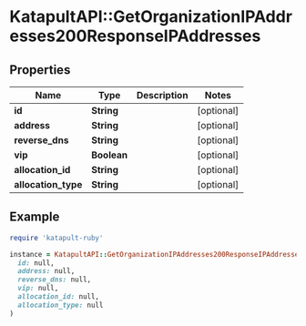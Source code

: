 # KatapultAPI::GetOrganizationIPAddresses200ResponseIPAddresses

## Properties

| Name | Type | Description | Notes |
| ---- | ---- | ----------- | ----- |
| **id** | **String** |  | [optional] |
| **address** | **String** |  | [optional] |
| **reverse_dns** | **String** |  | [optional] |
| **vip** | **Boolean** |  | [optional] |
| **allocation_id** | **String** |  | [optional] |
| **allocation_type** | **String** |  | [optional] |

## Example

```ruby
require 'katapult-ruby'

instance = KatapultAPI::GetOrganizationIPAddresses200ResponseIPAddresses.new(
  id: null,
  address: null,
  reverse_dns: null,
  vip: null,
  allocation_id: null,
  allocation_type: null
)
```

